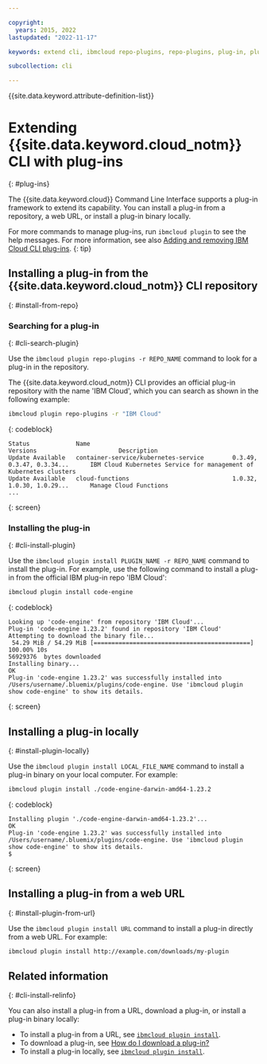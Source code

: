 ```yaml
---

copyright:
  years: 2015, 2022
lastupdated: "2022-11-17"

keywords: extend cli, ibmcloud repo-plugins, repo-plugins, plug-in, plugin, ibmcloud cli, ibmcloud, cli, command line, command-line, developer tools, plugin install

subcollection: cli

---
```


{{site.data.keyword.attribute-definition-list}}

# Extending {{site.data.keyword.cloud_notm}} CLI with plug-ins
{: #plug-ins}

The {{site.data.keyword.cloud}} Command Line Interface supports a plug-in framework to extend its capability. You can install a plug-in from a repository, a web URL, or install a plug-in binary locally.

For more commands to manage plug-ins, run `ibmcloud plugin` to see the help messages. For more information, see also [Adding and removing IBM Cloud CLI plug-ins](/docs/cli?topic=cli-ibmcloud_commands_settings).
{: tip}

## Installing a plug-in from the {{site.data.keyword.cloud_notm}} CLI repository
{: #install-from-repo}

### Searching for a plug-in
{: #cli-search-plugin}

Use the `ibmcloud plugin repo-plugins -r REPO_NAME` command to look for a plug-in in the repository.

The {{site.data.keyword.cloud_notm}} CLI provides an official plug-in repository with the name 'IBM Cloud', which you can search as shown in the following example:
```bash
ibmcloud plugin repo-plugins -r "IBM Cloud"
```
{: codeblock}

```text
Status             Name                                        Versions                       Description   
Update Available   container-service/kubernetes-service        0.3.49, 0.3.47, 0.3.34...      IBM Cloud Kubernetes Service for management of Kubernetes clusters   
Update Available   cloud-functions                             1.0.32, 1.0.30, 1.0.29...      Manage Cloud Functions 
...
```
{: screen}

### Installing the plug-in
{: #cli-install-plugin}

Use the `ibmcloud plugin install PLUGIN_NAME -r REPO_NAME` command to install the plug-in. For example, use the following command to install a plug-in from the official IBM plug-in repo 'IBM Cloud':
```bash
ibmcloud plugin install code-engine
```
{: codeblock}

```text
Looking up 'code-engine' from repository 'IBM Cloud'...
Plug-in 'code-engine 1.23.2' found in repository 'IBM Cloud'
Attempting to download the binary file...
 54.29 MiB / 54.29 MiB [============================================] 100.00% 10s
56929376  bytes downloaded
Installing binary...
OK
Plug-in 'code-engine 1.23.2' was successfully installed into /Users/username/.bluemix/plugins/code-engine. Use 'ibmcloud plugin show code-engine' to show its details.
```
{: screen}

## Installing a plug-in locally
{: #install-plugin-locally}

Use the `ibmcloud plugin install LOCAL_FILE_NAME` command to install a plug-in binary on your local computer. For example:
```bash
ibmcloud plugin install ./code-engine-darwin-amd64-1.23.2
```
{: codeblock}

```text
Installing plugin './code-engine-darwin-amd64-1.23.2'...
OK
Plug-in 'code-engine 1.23.2' was successfully installed into /Users/username/.bluemix/plugins/code-engine. Use 'ibmcloud plugin show code-engine' to show its details.
$
```
{: screen}

## Installing a plug-in from a web URL
{: #install-plugin-from-url}

Use the `ibmcloud plugin install URL` command to install a plug-in directly from a web URL. For example:
```bash
ibmcloud plugin install http://example.com/downloads/my-plugin
```

## Related information
{: #cli-install-relinfo}

You can also install a plug-in from a URL, download a plug-in, or install a plug-in binary locally:

* To install a plug-in from a URL, see [`ibmcloud plugin install`](/docs/cli?topic=cli-ibmcloud_commands_settings#ibmcloud_plugin_install).
* To download a plug-in, see [How do I download a plug-in?](/docs/cli?topic=cli-ibm-cli-faq#cli-install-download-local)
* To install a plug-in locally, see [`ibmcloud plugin install`](/docs/cli?topic=cli-ibmcloud_commands_settings#ibmcloud_plugin_install).

